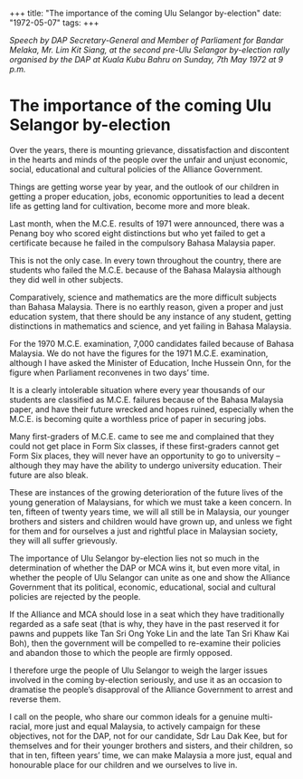 +++ 
title: "The importance of the coming Ulu Selangor by-election"
date: "1972-05-07"
tags:
+++

_Speech by DAP Secretary-General and Member of Parliament for Bandar Melaka, Mr. Lim Kit Siang, at the second pre-Ulu Selangor by-election rally organised by the DAP at Kuala Kubu Bahru on Sunday, 7th May 1972 at 9 p.m._

# The importance of the coming Ulu Selangor by-election

Over the years, there is mounting grievance, dissatisfaction and discontent in the hearts and minds of the people over the unfair and unjust economic, social, educational and cultural policies of the Alliance Government.</u>

Things are getting worse year by year, and the outlook of our children in getting a proper education, jobs, economic opportunities to lead a decent life as getting land for cultivation, become more and more bleak.

Last month, when the M.C.E. results of 1971 were announced, there was a Penang boy who scored eight distinctions but who yet failed to get a certificate because he failed in the compulsory Bahasa Malaysia paper.

This is not the only case. In every town throughout the country, there are students who failed the M.C.E. because of the Bahasa Malaysia although they did well in other subjects.

Comparatively, science and mathematics are the more difficult subjects than Bahasa Malaysia. There is no earthly reason, given a proper and just education system, that there should be any instance of any student, getting distinctions in mathematics and science, and yet failing in Bahasa Malaysia.

For the 1970 M.C.E. examination, 7,000 candidates failed because of Bahasa Malaysia. We do not have the figures for the 1971 M.C.E. examination, although I have asked the Minister of Education, Inche Hussein Onn, for the figure when Parliament reconvenes in two days’ time.

It is a clearly intolerable situation where every year thousands of our students are classified as M.C.E. failures because of the Bahasa Malaysia paper, and have their future wrecked and hopes ruined, especially when the M.C.E. is becoming quite a worthless price of paper in securing jobs.

Many first-graders of M.C.E. came to see me and complained that they could not get place in Form Six classes, if these first-graders cannot get Form Six places, they will never have an opportunity to go to university – although they may have the ability to undergo university education. Their future are also bleak.

These are instances of the growing deterioration of the future lives of the young generation of Malaysians, for which we must take a keen concern. In ten, fifteen of twenty years time, we will all still be in Malaysia, our younger brothers and sisters and children would have grown up, and unless we fight for them and for ourselves a just and rightful place in Malaysian society, they will all suffer grievously.

The importance of Ulu Selangor by-election lies not so much in the determination of whether the DAP or MCA wins it, but even more vital, in whether the people of Ulu Selangor can unite as one and show the Alliance Government that its political, economic, educational, social and cultural policies are rejected by the people.

If the Alliance and MCA should lose in a seat which they have traditionally regarded as a safe seat (that is why, they have in the past reserved it for pawns and puppets like Tan Sri Ong Yoke Lin and the late Tan Sri Khaw Kai Boh), then the government will be compelled to re-examine their policies and abandon those to which the people are firmly opposed.

I therefore urge the people of Ulu Selangor to weigh the larger issues involved in the coming by-election seriously, and use it as an occasion to dramatise the people’s disapproval of the Alliance Government to arrest and reverse them.

I call on the people, who share our common ideals for a genuine multi-racial, more just and equal Malaysia, to actively campaign for these objectives, not for the DAP, not for our candidate, Sdr Lau Dak Kee, but for themselves and for their younger brothers and sisters, and their children, so that in ten, fifteen years’ time, we can make Malaysia a more just, equal and honourable place for our children and we ourselves to live in.
 
